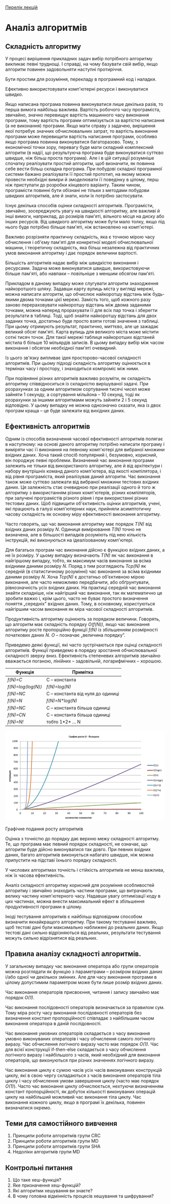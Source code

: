 [Перелік лекцій](README.md)

# Аналіз алгоритмів

## Складність алгоритму

У процесі вирішення прикладних задач вибір потрібного алгоритму викликає певні труднощі. І справді, на чому базувати свій вибір, якщо алгоритм повинен задовольняти наступні протиріччя.

Бути простим для розуміння, перекладу в програмний код і наладки.

Ефективно використовувати комп'ютерні ресурси і виконуватися швидко.

Якщо написана програма повинна виконуватися лише декілька разів, то перша вимога найбільш важлива. Вартість робочого часу програміста, звичайно, значно перевищує вартість машинного часу виконання програми, тому вартість програми оптимізується за вартістю написання (а не виконання) програми. Якщо мати справу з задачею, вирішення якої потребує значних обчислювальних затрат, то вартість виконання програми може перевищити вартість написання програми, особливо якщо програма повинна виконуватися багаторазово. Тому, з економічної точки зору, перевагу буде мати складний комплексний алгоритм (в надії, що результуюча програма буде виконуватися суттєво швидше, ніж більш проста програма). Але і в цій ситуації розумніше спочатку реалізувати простий алгоритм, щоб визначити, як повинна себе вести більш складна програма. При побудові складної програмної системи бажано реалізувати її простий прототип, на якому можна провести необхідні виміри й змоделювати її поведінку в цілому, перш ніж приступати до розробки кінцевого варіанту. Таким чином, програмісти повинні бути обізнані не тільки з методами побудови швидких алгоритмів, але й знати, коли їх потрібно застосувати.

Існує декілька способів оцінки складності алгоритмів. Програмісти, звичайно, зосереджують увагу на швидкості алгоритму, але важливі й інші вимоги, наприклад, до розмірів пам'яті, вільного місця на диску або інших ресурсів. Від швидкого алгоритму може бути мало толку, якщо під нього буде потрібно більше пам'яті, ніж встановлено на комп'ютері.

Важливо розрізняти практичну складність, яка є точною мірою часу обчислення і об'єму пам'яті для конкретної моделі обчислювальної машини, і теоретичну складність, яка більш незалежна від практичних умов виконання алгоритму і дає порядок величини вартості.

Більшість алгоритмів надає вибір між швидкістю виконання і ресурсами. Задача може виконуватися швидше, використовуючи більше пам'яті, або навпаки – повільніше з меншим обсягом пам'яті.

Прикладом в даному випадку може слугувати алгоритм знаходження найкоротшого шляху. Задавши карту вулиць міста у вигляді мережі, можна написати алгоритм, що обчислює найкоротшу відстань між будь-якими двома точками цієї мережі. Замість того, щоб кожного разу заново перераховувати найкоротшу відстань між двома заданими точками, можна наперед прорахувати її для всіх пар точка і зберегти результати в таблиці. Тоді, щоб знайти найкоротшу відстань для двох заданих точка, достатньо буде просто взяти готові значення з таблиці. При цьому отримують результат, практично, миттєво, але це зажадає великий обсяг пам'яті. Карта вулиць для великого міста може містити сотні тисяч точок. Для такої мережі таблиця найкоротших відстаней містила б більше 10 мільярдів записів. В цьому випадку вибір між часом виконання і обсягом необхідної пам'яті очевидний.

Із цього зв'язку випливає ідея просторово-часової складності алгоритмів. При цьому підході складність алгоритму оцінюється в термінах часу і простору, і знаходиться компроміс між ними.

При порівнянні різних алгоритмів важливо розуміти, як складність алгоритму співвідноситься із складністю вирішуваної задачі. При розрахунках за одним алгоритмом сортування тисячі чисел може зайняти 1 секунду, а сортування мільйона – 10 секунд, тоді як розрахунки за іншими алгоритмами можуть зайняти 2 і 5 секунд відповідно. У цьому випадку не можна однозначно сказати, яка із двох програм краща – це буде залежати від вихідних даних.

## Ефективність алгоритмів

Одним із способів визначення часової ефективності алгоритмів полягає в наступному: на основі даного алгоритму потрібно написати програму і виміряти час її виконання на певному комп'ютері для вибраної множини вхідних даних. Хоча такий спосіб популярний і, безумовно, корисний, він породжує певні проблеми. Визначений час виконання програми залежить не тільки від використаного алгоритму, але й від архітектури і набору внутрішніх команд даного комп'ютера, від якості компілятора, і від рівня програміста, який реалізував даний алгоритм. Час виконання також може суттєво залежати від вибраної множини тестових вхідних даних. Ця залежність стає очевидною при реалізації одного й того ж алгоритму з використанням різних комп'ютерів, різних компіляторів, при залучені програмістів різного рівня і при використанні різних тестових даних. Щоб підвищити об'єктивність оцінки алгоритмів, учені, які працюють в галузі комп'ютерних наук, прийняли асимптотичну часову складність як основну міру ефективності виконання алгоритму.

Часто говорять, що час виконання алгоритму має порядок _T(N)_ від вхідних даних розміру _N_. Одиниця вимірювання _T(N)_ точно не визначена, але в більшості випадків розуміють під нею кількість інструкцій, які виконуються на ідеалізованому комп'ютері.

Для багатьох програм час виконання дійсно є функцією вхідних даних, а не їх розміру. У цьому випадку визначають _T(N)_ як час виконання в найгіршому випадку, тобто, як максимум часів виконання за всіма вхідними даними розміру _N_. Поряд з тим розглядають _Tcp(N)_ як середній (в статистичному розумінні) час виконання за всіма вхідними даними розміру _N_. Хоча _Tcp(N)_ є достатньо об'єктивною мірою виконання, але часто неможливо передбачити, або обґрунтувати, рівнозначність усіх вхідних даних. На практиці середній час виконання знайти складніше, ніж найгірший час виконання, так як математично це зробити важко і, крім цього, часто не буває простого визначення поняття „середніх” вхідних даних. Тому, в основному, користуються найгіршим часом виконання як міра часової складності алгоритмів.

Продуктивність алгоритму оцінюють за порядком величини. Говорять, що алгоритм має складність порядку _O(f(N))_, якщо час виконання алгоритму росте пропорційно функції _f(N)_ із збільшенням розмірності початкових даних _N_. _O_ – позначає „величина порядку”.

Приведемо деякі функції, які часто зустрічаються при оцінці складності алгоритмів. Функції приведемо в порядку зростання обчислювальної складності зверху вниз. Ефективність степеневих алгоритмів звичайно вважається поганою, лінійних – задовільній, логарифмічних – хорошою.

|Функція|Примітка|
|--|--|
|_f(N)=C_|C – константа|
|_f(N)=log(log(N))_|_f(N)=log(N)_|
|_f(N)=NC_|C – константа від нуля до одиниці|
|_f(N)=N_|_f(N)=N\*log(N)_|
|_f(N)=NC_|C – константа більша одиниці|
|_f(N)=CN_|C – константа більша одиниці|
|_f(N)=N!_|тобто 1\*2\* … N|

![](img/10-050.png)

Графічне подання росту алгоритмів

Оцінка з точністю до порядку дає верхню межу складності алгоритму. Те, що програма має певний порядок складності, не означає, що алгоритм буде дійсно виконуватися так довго. При певних вхідних даних, багато алгоритмів виконується набагато швидше, ніж можна припустити на підставі їхнього порядку складності.

У числових алгоритмах точність і стійкість алгоритмів не менш важлива, ніж їх часова ефективність.

Аналіз складності алгоритму корисний для розуміння особливостей алгоритму і звичайно знаходить частини програми, що витрачають велику частину комп'ютерного часу. Надавши увагу оптимізації коду в цих частинах, можна внести максимальний ефект в збільшення продуктивності програми в цілому.

Іноді тестування алгоритмів є найбільш відповідним способом визначити якнайкращого алгоритму. При такому тестуванні важливо, щоб тестові дані були максимально наближені до реальних даних. Якщо тестові дані сильно відрізняються від реальних, результати тестування можуть сильно відрізнятися від реальних.

## Правила аналізу складності алгоритмів.


У загальному випадку час виконання оператора або групи операторів можна розглядати як функцію з параметрами – розміром вхідних даних і/або одної чи декількох змінних. Але для часу виконання програми в цілому допустимим параметром може бути лише розмір вхідних даних.

Час виконання операторів присвоєння, читання і запису звичайно має порядок _O(1)_.

Час виконання послідовності операторів визначається за правилом сум. Тому міра росту часу виконання послідовності операторів без визначення констант пропорційності співпадає з найбільшим часом виконання оператора в даній послідовності.

Час виконання умовних операторів складається з часу виконання умовно виконуваних операторів і часу обчислення самого логічного виразу. Час обчислення логічного виразу часто має порядок _O(1)_. Час для всієї конструкції if-then-else складається з часу обчислення логічного виразу і найбільшого з часів, який необхідний для виконання операторів, що виконуються при різних значеннях логічного виразу.

Час виконання циклу є сумою часів усіх часів виконуваних конструкцій циклу, які в свою чергу складаються з часів виконання операторів тіла циклу і часу обчислення умови завершення циклу (часто має порядок _O(1)_). Часто час виконання циклу обчислюється, нехтуючи визначенням констант пропорційності, як добуток кількості виконуваних операцій циклу на найбільший можливий час виконання тіла циклу. Час виконання кожного циклу, якщо в програмі їх декілька, повинен визначатися окремо.

## Теми для самостійного вивчення


1.  Принципи роботи алгоритмів групи CRC
2.  Принципи роботи алгоритмів групи MD
3.  Принципи роботи алгоритмів групи SHA
4.  Недоліки алгоритмів групи MD

## Контрольні питання


1.  Що таке хеш-функція?
2.  Яке призначення хеш-функцій?
3.  Які алгоритми хешування ви знаєте?
4.  В чому головна відмінність процесів хешування та шифрування?